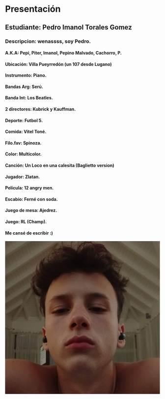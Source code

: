# Presentación

## Estudiante: Pedro Imanol Torales Gomez
### Descripcion: wenassss, soy Pedro.
#### A.K.A: Pepi, Piter, Imanol, Pepino Malvado, Cachorro, P.
#### Ubicación: Villa Pueyrredón (un 107 desde Lugano)
#### Instrumento: Piano.
#### Bandas Arg: Serú.
#### Banda Int: Los Beatles.
#### 2 directores: Kubrick y Kauffman.
#### Deporte: Futbol 5.
#### Comida: Vitel Toné.
#### Filo.fav: Spinoza.
#### Color: Multicolor.
#### Canción: Un Loco en una calesita (Baglietto version)
#### Jugador: Zlatan.
#### Película: 12 angry men.
#### Escabio: Ferné con soda.
#### Juego de mesa: Ajedrez.
#### Juego: RL (Champ).
#### Me cansé de escribir :)
![mi foto](cara.jpg)
